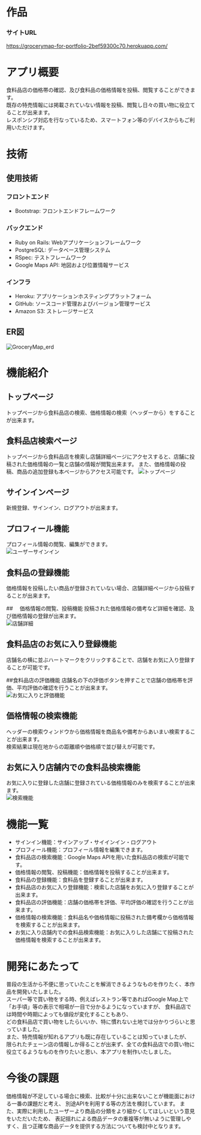 # 作品
### サイトURL
https://grocerymap-for-portfolio-2bef59300c70.herokuapp.com/

# アプリ概要
食料品店の価格帯の確認、及び食料品の価格情報を投稿、閲覧することができます。  
既存の特売情報には掲載されていない情報を投稿、閲覧し日々の買い物に役立てることが出来ます。  
レスポンシブ対応を行なっているため、スマートフォン等のデバイスからもご利用いただけます。

# 技術
## 使用技術
### フロントエンド
+ Bootstrap: フロントエンドフレームワーク
### バックエンド
+ Ruby on Rails: Webアプリケーションフレームワーク  
+ PostgreSQL: データベース管理システム  
+ RSpec: テストフレームワーク  
+ Google Maps API: 地図および位置情報サービス  
### インフラ
+ Heroku: アプリケーションホスティングプラットフォーム  
+ GitHub: ソースコード管理およびバージョン管理サービス
+ Amazon S3: ストレージサービス  

## ER図
![GroceryMap_erd](https://github.com/user-attachments/assets/7bca77ac-8121-4a6c-bdc8-762f803157f5)  

# 機能紹介
## トップページ
トップページから食料品店の検索、価格情報の検索（ヘッダーから）をすることが出来ます。

## 食料品店検索ページ
トップページから食料品店を検索し店舗詳細ページにアクセスすると、店舗に投稿された価格情報の一覧と店舗の情報が閲覧出来ます。
また、価格情報の投稿、商品の追加登録も本ページからアクセス可能です。 
![トップページ](https://github.com/user-attachments/assets/27c4baa8-3162-4a56-9ba6-05fe7227bacc)

## サインインページ
新規登録、サインイン、ログアウトが出来ます。  

## プロフィール機能
プロフィール情報の閲覧、編集ができます。  
![ユーザーサインイン](https://github.com/user-attachments/assets/9a0ff8ee-23b9-4df8-b029-0d33ebe72ffc)  

## 食料品の登録機能
価格情報を投稿したい商品が登録されていない場合、店舗詳細ページから投稿することが出来ます。  

##　 価格情報の閲覧、投稿機能
投稿された価格情報の備考など詳細を確認、及び価格情報の登録が出来ます。  
![店舗詳細](https://github.com/user-attachments/assets/d8b84341-146e-4652-85c8-b4dc1550095d)  

## 食料品店のお気に入り登録機能
店舗名の横に並ぶハートマークをクリックすることで、店舗をお気に入り登録することが可能です。  

##食料品店の評価機能
店舗名の下の評価ボタンを押すことで店舗の価格帯を評価、平均評価の確認を行うことが出来ます。  
![お気に入りと評価機能](https://github.com/user-attachments/assets/9078e803-ee62-48a0-844e-a9cd711046e7)  

## 価格情報の検索機能
ヘッダーの検索ウィンドウから価格情報を商品名や備考からあいまい検索することが出来ます。  
検索結果は現在地からの距離順や価格順で並び替えが可能です。  

## お気に入り店舗内での食料品検索機能
お気に入りに登録した店舗に登録されている価格情報のみを検索することが出来ます。  
![検索機能](https://github.com/user-attachments/assets/03a23fd8-9242-4165-818a-6f0ba3884a83)  

# 機能一覧
+ サインイン機能：サインアップ・サイインイン・ログアウト
+ プロフィール機能：プロフィール情報を編集できます。
+ 食料品店の検索機能：Google Maps APIを用いた食料品店の検索が可能です。
+ 価格情報の閲覧、投稿機能：価格情報を投稿することが出来ます。
+ 食料品の登録機能：食料品を登録することが出来ます。
+ 食料品店のお気に入り登録機能：検索した店舗をお気に入り登録することが出来ます。
+ 食料品店の評価機能：店舗の価格帯を評価、平均評価の確認を行うことが出来ます。
+ 価格情報の検索機能：食料品名や価格情報に投稿された備考欄から価格情報を検索することが出来ます。
+ お気に入り店舗内での食料品検索機能：お気に入りした店舗にて投稿された価格情報を検索することが出来ます。  

# 開発にあたって
普段の生活から不便に思っていたことを解消できるようなものを作りたく、本作品を開発いたしました。  
スーパー等で買い物をする時、例えばレストラン等であればGoogle Map上で「お手頃」等の表示で相場が一目で分かるようになっていますが、
食料品店では時間や時期によっても値段が変化することもあり、  
どの食料品店で買い物をしたらいいか、特に慣れない土地では分かりづらいと思っていました。  
また、特売情報が知れるアプリも既に存在していることは知っていましたが、
限られたチェーン店の情報しか得ることが出来ず、全ての食料品店での買い物に役立てるようなものを作りたいと思い、本アプリを制作いたしました。

# 今後の課題
価格情報が不足している場合に検索、比較が十分に出来ないことが機能面における一番の課題だと考え、
別途APIを利用する等の方法を検討しています。
また、実際に利用したユーザーより商品の分類をより細かくしてほしいという意見をいただいたため、
表記揺れによる商品データの重複等が無いように管理しやすく、且つ正確な商品データを提供する方法についても検討中となります。
